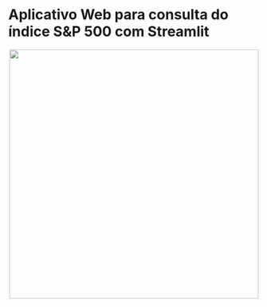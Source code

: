 # Aplicativo Web para consulta do índice S&P 500 com Streamlit

<p align="center"><img src="./SP500.jpeg" width="500"></p>
